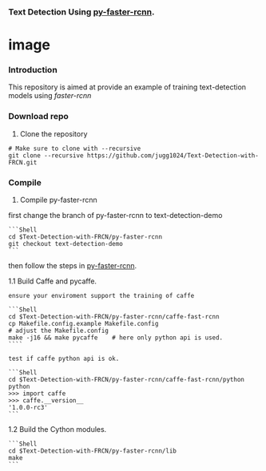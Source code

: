 ### Text Detection Using [py-faster-rcnn](https://github.com/rbgirshick/py-faster-rcnn/blob/master/README.md).

# image #

### Introduction

This repository is aimed at provide an example of training text-detection models using *faster-rcnn*

### Download repo 

  1. Clone the repository
  
  ```Shell
  # Make sure to clone with --recursive
  git clone --recursive https://github.com/jugg1024/Text-Detection-with-FRCN.git
  ```

### Compile

  1. Compile py-faster-rcnn

  first change the branch of py-faster-rcnn to text-detection-demo

	```Shell
	cd $Text-Detection-with-FRCN/py-faster-rcnn
    git checkout text-detection-demo
    ```

  then follow the steps in [py-faster-rcnn](https://github.com/rbgirshick/py-faster-rcnn/blob/master/README.md).

  1.1 Build Caffe and pycaffe.

    ensure your enviroment support the training of caffe

	```Shell
	cd $Text-Detection-with-FRCN/py-faster-rcnn/caffe-fast-rcnn
	cp Makefile.config.example Makefile.config
	# adjust the Makefile.config
	make -j16 && make pycaffe    # here only python api is used.
	````

    test if caffe python api is ok.

    ```Shell
	cd $Text-Detection-with-FRCN/py-faster-rcnn/caffe-fast-rcnn/python
	python
	>>> import caffe
	>>> caffe.__version__
	'1.0.0-rc3'
	```

  1.2 Build the Cython modules.

    ```Shell
	cd $Text-Detection-with-FRCN/py-faster-rcnn/lib
	make
	```
